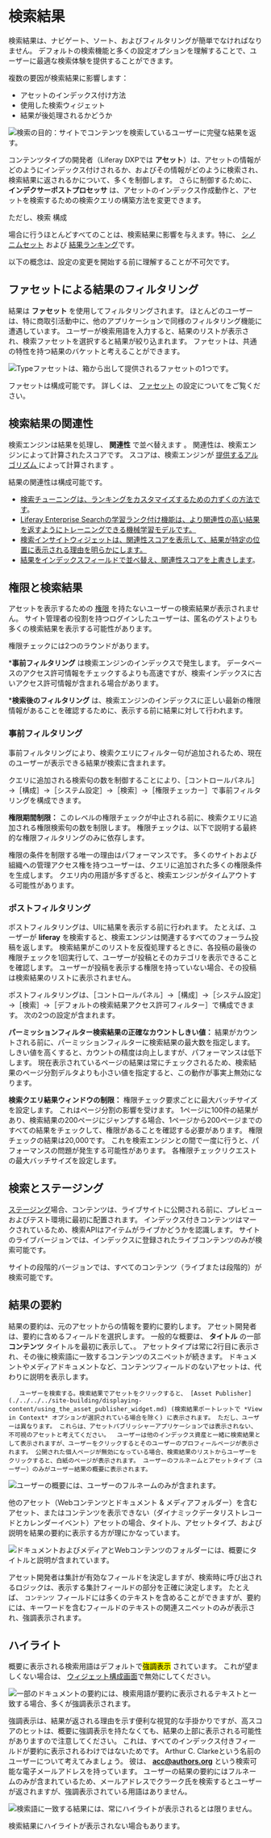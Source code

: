 # 検索結果

検索結果は、ナビゲート、ソート、およびフィルタリングが簡単でなければなりません。 デフォルトの検索機能と多くの設定オプションを理解することで、ユーザーに最適な検索体験を提供することができます。

複数の要因が検索結果に影響します：

* アセットのインデックス付け方法
* 使用した検索ウィジェット
* 結果が後処理されるかどうか

![検索の目的：サイトでコンテンツを検索しているユーザーに完璧な結果を返す。](./search-results/images/01.png)

コンテンツタイプの開発者（Liferay DXPでは **アセット**）は、アセットの情報がどのようにインデックス付けされるか、およびその情報がどのように検索され、検索結果に返されるかについて、多くを制御します。 さらに制御するために、 **インデクサーポストプロセッサ** は、アセットのインデックス作成動作と、アセットを検索するための検索クエリの構築方法を変更できます。

ただし、検索</a> 構成

場合に行うほとんどすべてのことは、検索結果に影響を与えます。特に、 [シノニムセット](../../search_administration_and_tuning.md) および [結果ランキング](../../search_administration_and_tuning.md)です。</p> 

以下の概念は、設定の変更を開始する前に理解することが不可欠です。



<a name="ファセットによる結果のフィルタリング" />

## ファセットによる結果のフィルタリング

結果は **ファセット** を使用してフィルタリングされます。 ほとんどのユーザーは、特に商取引活動中に、他のアプリケーションで同様のフィルタリング機能に遭遇しています。 ユーザーが検索用語を入力すると、結果のリストが表示され、検索ファセットを選択すると結果が絞り込まれます。 ファセットは、共通の特性を持つ結果のバケットと考えることができます。

![Typeファセットは、箱から出して提供されるファセットの1つです。](./search-results/images/02.png)

ファセットは構成可能です。 詳しくは、 [ファセット](../search-facets/facets.md) の設定についてをご覧ください。



<a name="検索結果の関連性" />

## 検索結果の関連性

検索エンジンは結果を処理し、 **関連性** で並べ替えます 。 関連性は、検索エンジンによって計算されたスコアです。 スコアは、検索エンジンが [提供するアルゴリズム ](https://www.elastic.co/guide/en/elasticsearch/guide/master/relevance-intro.html#relevance-intro) によって計算されます 。

結果の関連性は構成可能です。

* [検索チューニングは、ランキングをカスタマイズするための力ずくの方法です](../../search_administration_and_tuning.md)。
* [Liferay Enterprise Searchの学習ランク付け機能は、より関連性の高い結果を返すようにトレーニングできる機械学習モデルです。](./../../liferay_enterprise_search.md)
* [検索インサイトウィジェットは、関連性スコアを表示して、結果が特定の位置に表示される理由を明らかにします。](../../search_administration_and_tuning.md)
* [結果をインデックスフィールドで並べ替え、関連性スコアを上書きします](./sorting-search-results.md)。



<a name="権限と検索結果" />

## 権限と検索結果

アセットを表示するための [権限](../../../users-and-permissions/roles-and-permissions/understanding-roles-and-permissions.md) を持たないユーザーの検索結果が表示されません。 サイト管理者の役割を持つログインしたユーザーは、匿名のゲストよりも多くの検索結果を表示する可能性があります。

権限チェックには2つのラウンドがあります。

***事前フィルタリング** は検索エンジンのインデックスで発生します。 データベースのアクセス許可情報をチェックするよりも高速ですが、検索インデックスに古いアクセス許可情報が含まれる場合があります。

***検索後のフィルタリング** は、検索エンジンのインデックスに正しい最新の権限情報があることを確認するために、表示する前に結果に対して行われます。



### 事前フィルタリング

事前フィルタリングにより、検索クエリにフィルター句が追加されるため、現在のユーザーが表示できる結果が検索に含まれます。

クエリに追加される検索句の数を制御することにより、［コントロールパネル］→［構成］→［システム設定］→［検索］→［権限チェッカー］で事前フィルタリングを構成できます。

**権限期間制限：** このレベルの権限チェックが中止される前に、検索クエリに追加される権限検索句の数を制限します。 権限チェックは、以下で説明する最終的な権限フィルタリングのみに依存します。

権限の条件を制限する唯一の理由はパフォーマンスです。 多くのサイトおよび組織への管理アクセス権を持つユーザーは、クエリに追加された多くの権限条件を生成します。 クエリ内の用語が多すぎると、検索エンジンがタイムアウトする可能性があります。



### ポストフィルタリング

ポストフィルタリングは、UIに結果を表示する前に行われます。 たとえば、ユーザーが **liferay** を検索すると、検索エンジンは関連するすべてのフォーラム投稿を返します。 検索結果がこのリストを反復処理するときに、各投稿の最後の権限チェックを1回実行して、ユーザーが投稿とそのカテゴリを表示できることを確認します。 ユーザーが投稿を表示する権限を持っていない場合、その投稿は検索結果のリストに表示されません。

ポストフィルタリングは、［コントロールパネル］→［構成］→［システム設定］→［検索］→［デフォルトの検索結果アクセス許可フィルター］で構成できます。 次の2つの設定が含まれます。

**パーミッションフィルター検索結果の正確なカウントしきい値：** 結果がカウントされる前に、パーミッションフィルターに検索結果の最大数を指定します。 しきい値を高くすると、カウントの精度は向上しますが、パフォーマンスは低下します。 現在表示されているページの結果は常にチェックされるため、検索結果のページ分割デルタよりも小さい値を指定すると、この動作が事実上無効になります。

**検索クエリ結果ウィンドウの制限：** 権限チェック要求ごとに最大バッチサイズを設定します。 これはページ分割の影響を受けます。 1ページに100件の結果があり、検索結果の200ページにジャンプする場合、1ページから200ページまでのすべての結果をチェックして、権限があることを確認する必要があります。 権限チェックの結果は20,000です。 これを検索エンジンとの間で一度に行うと、パフォーマンスの問題が発生する可能性があります。 各権限チェックリクエストの最大バッチサイズを設定します。



<a name="検索とステージング" />

## 検索とステージング

[ステージング](./../../../site-building/site_settings.md)場合、コンテンツは、ライブサイトに公開される前に、プレビューおよびテスト環境に最初に配置されます。 インデックス付きコンテンツはマークされているため、検索APIはアイテムがライブかどうかを認識します。 サイトのライブバージョンでは、インデックスに登録されたライブコンテンツのみが検索可能です。

サイトの段階的バージョンでは、すべてのコンテンツ（ライブまたは段階的）が検索可能です。



<a name="結果の要約" />

## 結果の要約

結果の要約は、元のアセットからの情報を要約に要約します。 アセット開発者は、要約に含めるフィールドを選択します。 一般的な概要は、 **タイトル** の一部 **コンテンツ** タイトルを最初に表示して、。 アセットタイプは常に2行目に表示され、その後に検索語に一致するコンテンツのスニペットが続きます。 ドキュメントやメディアドキュメントなど、コンテンツフィールドのないアセットは、代わりに説明を表示します。



```{note}
   ユーザーを検索する。検索結果でアセットをクリックすると、 [Asset Publisher](./../../../site-building/displaying-content/using_the_asset_publisher_widget.md) (検索結果ポートレットで *View in Context* オプションが選択されている場合を除く) に表示されます。 ただし、ユーザーは異なります。 これらは、アセットパブリッシャーアプリケーションでは表示されない、不可視のアセットと考えてください。  ユーザーは他のインデックス資産と一緒に検索結果として表示されますが、ユーザーをクリックするとそのユーザーのプロフィールページが表示されます。 公開された個人ページが無効になっている場合、検索結果のリストからユーザーをクリックすると、白紙のページが表示されます。 ユーザーのフルネームとアセットタイプ（ユーザー）のみがユーザー結果の概要に表示されます。
```


![ユーザーの概要には、ユーザーのフルネームのみが含まれます。](./search-results/images/03.png)

他のアセット（Webコンテンツとドキュメント & メディアフォルダー）を含むアセット、またはコンテンツを表示できない（ダイナミックデータリストレコードとカレンダーイベント）アセットの場合、タイトル、アセットタイプ、および説明を結果の要約に表示する方が理にかなっています。

![ドキュメントおよびメディアとWebコンテンツのフォルダーには、概要にタイトルと説明が含まれています。](./search-results/images/04.png)

アセット開発者は集計が有効なフィールドを決定しますが、検索時に呼び出されるロジックは、表示する集計フィールドの部分を正確に決定します。 たとえば、 `コンテンツ` フィールドには多くのテキストを含めることができますが、要約には、キーワードを含むフィールドのテキストの関連スニペットのみが表示され、強調表示されます。



<a name="ハイライト" />

## ハイライト

概要に表示される検索用語はデフォルトで<mark>強調表示</mark> されています。 これが望ましくない場合は、 [ウィジェット構成画面](./configuring-the-search-results-widget.md)で無効にしてください。

![一部のドキュメントの要約には、検索用語が要約に表示されるテキストと一致する場合、多くが強調表示されます。](./search-results/images/05.png)

強調表示は、結果が返される理由を示す便利な視覚的な手掛かりですが、高スコアのヒットは、概要に強調表示を持たなくても、結果の上部に表示される可能性がありますので注意してください。 これは、すべてのインデックス付きフィールドが要約に表示されるわけではないためです。 Arthur C. Clarkeという名前のユーザーについて考えてみましょう。 彼は、 **acc@authors.org** という検索可能な電子メールアドレスを持っています。 ユーザーの結果の要約にはフルネームのみが含まれているため、メールアドレスでクラーク氏を検索するとユーザーが返されますが、強調表示されている用語はありません。

![検索語に一致する結果には、常にハイライトが表示されるとは限りません。](./search-results/images/06.png)

検索結果にハイライトが表示されない場合もあります。
